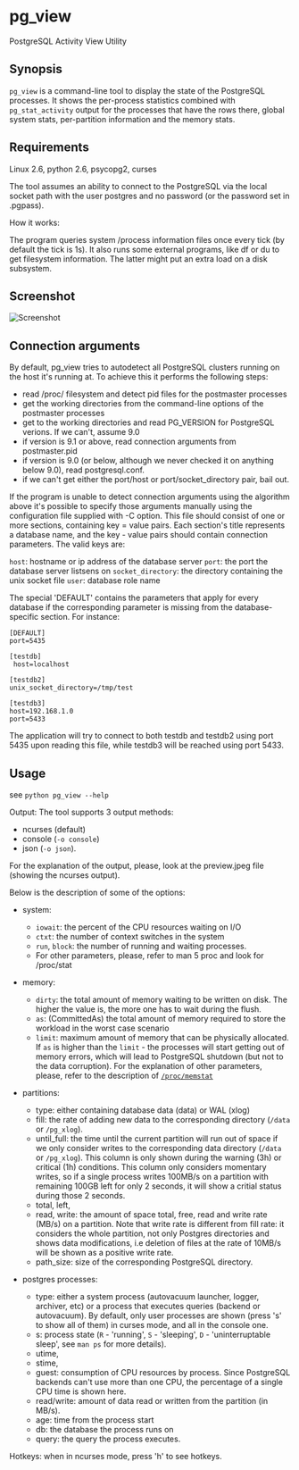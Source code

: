 pg_view
=======

PostgreSQL Activity View Utility

Synopsis
---------

`pg_view` is a command-line tool to display the state of the PostgreSQL processes.
It shows the per-process statistics combined with `pg_stat_activity` output for the processes
that have the rows there, global system stats, per-partition information and the memory stats.

Requirements
------------

Linux 2.6, python 2.6, psycopg2, curses

The tool assumes an ability to connect to the PostgreSQL via the local socket path with the user postgres and no password (or the password set in .pgpass).

How it works:

The program queries system /process information files once every tick (by default the tick is 1s). It also
runs some external programs, like df or du to get filesystem information. The latter might put an extra
load on a disk subsystem.

Screenshot
-----------
![Screenshot](https://raw.github.com/zalando/pg_view/master/images/pg_view_screenshot.png "pg_view screenshot")

Connection arguments
--------------------

By default, pg_view tries to autodetect all PostgreSQL clusters running on the host it's running at. To achieve
this it performs the following steps:

* read /proc/ filesystem and detect pid files for the postmaster processes
* get the working directories from the command-line options of the postmaster processes
* get to the working directories and read PG_VERSION for PostgreSQL verions. If we can't, assume 9.0
* if version is 9.1 or above, read connection arguments from postmaster.pid
* if version is 9.0 (or below, although we never checked it on anything below 9.0), read postgresql.conf.
* if we can't get either the port/host or port/socket_directory pair, bail out.

If the program is unable to detect connection arguments using the algorithm above it's possible to specify
those arguments manually using the configuration file supplied with -C option. This file should consist of
one or more sections, containing key = value pairs. Each section's title represents a database name, and
the key - value pairs should contain connection parameters. The valid keys are:

`host`:             hostname or ip address of the database server
`port`:             the port the database server listsens on
`socket_directory`: the directory containing the unix socket file
`user`:             database role name

The special 'DEFAULT' contains the parameters that apply for every database if the corresponding parameter
is missing from the database-specific section. For instance:

    [DEFAULT]
    port=5435
    
    [testdb]
     host=localhost
    
    [testdb2]
    unix_socket_directory=/tmp/test
    
    [testdb3]
    host=192.168.1.0
    port=5433

The application will try to connect to both testdb and testdb2 using port 5435 upon reading this file, while testdb3 will be reached using port 5433.

Usage
-----
see `python pg_view --help`

Output:
The tool supports 3 output methods:
* ncurses (default)
* console (`-o console`)
* json (`-o json`).

For the explanation of the output, please, look at the preview.jpeg file (showing the ncurses output).

Below is the description of some of the options:
* system:
	* `iowait`: the percent of the CPU resources waiting on I/O
	* `ctxt`: the number of context switches in the system
	* `run`, `block`: the number of running and waiting processes.
	* For other parameters, please, refer to man 5 proc and look for /proc/stat
* memory:
    * `dirty`:  the total amount of memory waiting to be written on disk. The higher
    	        the value is, the more one has to wait during the flush.
    * `as`:	(CommittedAs) the total amount of memory required to store the workload
    		in the worst case scenario
    * `limit`:	maximum amount of memory that can be physically allocated. If `as` is higher
    		than the `limit` - the processes will start getting out of memory errors,
    		which will lead to PostgreSQL shutdown (but not to the data corruption).
    For the explanation of other parameters, please, refer to the description of
    [`/proc/memstat`](http://git.kernel.org/cgit/linux/kernel/git/torvalds/linux.git/tree/Documentation/filesystems/proc.txt)

* partitions:
	* type: 		 either containing database data (data) or WAL (xlog)
	* fill: 		 the rate of adding new data to the corresponding directory (`/data` or `/pg_xlog`).
	* until_full:  the time until the current partition will run out of space if we only consider writes
				 to the corresponding data directory (`/data` or `/pg_xlog`). This column is only shown
				 during the warning (3h) or critical (1h) conditions. This column only considers momentary
				 writes, so if a single process writes 100MB/s on a partition with remaining 100GB left for
				 only 2 seconds, it will show a critial status during those 2 seconds.
	* total, left,
	* read, write: the amount of space total, free, read and write rate (MB/s) on a partition. Note that write
				 rate is different from fill rate: it considers the whole partition, not only Postgres
				 directories and shows data modifications, i.e deletion of files at the rate of 10MB/s will
				 be shown as a positive write rate.
	* path_size:	 size of the corresponding PostgreSQL directory.

* postgres processes:
	* type:		 either a system process (autovacuum launcher, logger, archiver, etc) or a process that
				 executes queries (backend or autovacuum). By default, only user processes are shown (press
				 's' to show all of them) in curses mode, and all in the console one.
	* s:			 process state (`R` - 'running', `S` - 'sleeping', `D` - 'uninterruptable sleep', see `man ps`
				 for more details).
	* utime,
	* stime,
	* guest:		 consumption of CPU resources by process. Since PostgreSQL backends can't use more than one
				 CPU, the percentage of a single CPU time is shown here.
	* read/write:  amount of data read or written from the partition (in MB/s).
	* age:		 time from the process start
	* db:			 the database the process runs on
	* query:		 the query the process executes.


Hotkeys: when in ncurses mode, press 'h' to see hotkeys.
